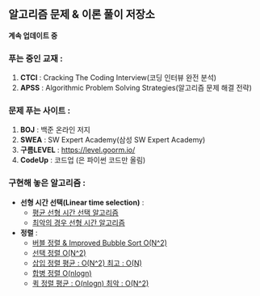 ﻿## 알고리즘 문제 & 이론 풀이 저장소
 
**계속 업데이트 중** 
 
### 푸는 중인 교재 :
1. **CTCI** : Cracking The Coding Interview(코딩 인터뷰 완전 분석)  
2. **APSS** : Algorithmic Problem Solving Strategies(알고리즘 문제 해결 전략)

### 문제 푸는 사이트 : 
1. **BOJ** : 백준 온라인 저지
2. **SWEA** : SW Expert Academy(삼성 SW Expert Academy)
3. **구름LEVEL** : https://level.goorm.io/
4. **CodeUp** : 코드업 (은 파이썬 코드만 올림)

### 구현해 놓은 알고리즘 : 
* **선형 시간 선택(Linear time selection)** : 
  * [평균 선형 시간 선택 알고리즘](https://github.com/woorimlee/Algorithm-Repository/blob/master/Algorithm/Linear%20time%20selection%20algorithm.cpp)
  * [최악의 경우 선형 시간  알고리즘](https://github.com/woorimlee/Algorithm-Repository/blob/master/Algorithm/Selection%20in%20worst%20case%20linear%20time%20algorithm.cpp)
* **정렬** :
  * [버블 정렬 & Improved Bubble Sort O(N^2)](https://github.com/woorimlee/Algorithm-Repository/blob/master/Algorithm/Improved%20Bubble%20Sort.cpp)
  * [선택 정렬 O(N^2)](https://github.com/woorimlee/Algorithm-Repository/blob/master/Algorithm/Selection%20Sort.cpp)
  * [삽입 정렬 평균 : O(N^2) 최고 : O(N)](https://github.com/woorimlee/Algorithm-Repository/blob/master/Algorithm/Insertion%20Sort.cpp)
  * [합병 정렬 O(nlogn)](https://github.com/woorimlee/Algorithm-Repository/blob/master/Algorithm/Merge%20Sort.cpp)
  * [퀵 정렬 평균 : O(nlogn) 최악 : O(N^2)](https://github.com/woorimlee/Algorithm-Repository/blob/master/Algorithm/Quick%20Sort.cpp)